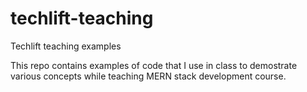 # techlift-teaching

Techlift teaching examples

This repo contains examples of code that I use in class to demostrate various concepts while teaching MERN stack development course.
